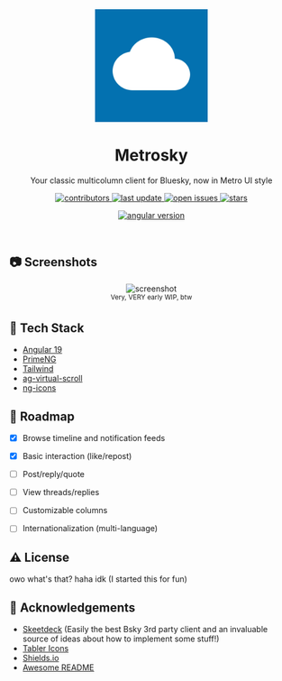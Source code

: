<!--
Hey, thanks for using the awesome-readme-template template.  
If you have any enhancements, then fork this project and create a pull request 
or just open an issue with the label "enhancement".

Don't forget to give this project a star for additional support ;)
Maybe you can mention me or this repo in the acknowledgements too
-->
<div align="center">

  <img src="https://github.com/kryst4line/metrosky/raw/refs/heads/main/.github/icon.webp" alt="logo" width="200" height="auto" />
  <h1>Metrosky</h1>
  
  <p>
    Your classic multicolumn client for Bluesky, now in Metro UI style 
  </p>
  
  
<!-- Badges -->
<p>
  <a href="https://github.com/kryst4line/metrosky/graphs/contributors">
    <img src="https://img.shields.io/github/contributors/kryst4line/metrosky" alt="contributors" />
  </a>
  <a href="">
    <img src="https://img.shields.io/github/last-commit/kryst4line/metrosky" alt="last update" />
  </a>
  <a href="https://github.com/kryst4line/metrosky/issues/">
    <img src="https://img.shields.io/github/issues/kryst4line/metrosky" alt="open issues" />
  </a>
  <a href="https://github.com/Louis3797/awesome-readme-template/stargazers">
    <img src="https://img.shields.io/github/stars/kryst4line/metrosky" alt="stars" />
  </a>
</p>

<p>
  <a href="">
    <img src="https://img.shields.io/github/package-json/dependency-version/kryst4line/metrosky/@angular/core" alt="angular version" />
  </a>
</p>

</div>

<br />


<!-- Screenshots -->
## :camera: Screenshots

<div align="center"> 
  <figure>
    <img src="https://i.imgur.com/lNZ5eMM.png" alt="screenshot" />
    <figcaption>
      <sup>Very, VERY early WIP, btw</sup>
    </figcaption>
  </figure>
</div>


<!-- TechStack -->
## :space_invader: Tech Stack

 - [Angular 19](https://v19.angular.dev/)
 - [PrimeNG](https://primeng.org/)
 - [Tailwind](https://tailwindcss.com/)
 - [ag-virtual-scroll](https://github.com/ericferreira1992/ag-virtual-scroll)
 - [ng-icons](https://github.com/ng-icons/ng-icons)


<!-- Roadmap -->
## :compass: Roadmap

* [x] Browse timeline and notification feeds 
* [x] Basic interaction (like/repost)
* [ ] Post/reply/quote
* [ ] View threads/replies
* [ ] Customizable columns
* [ ] Internationalization (multi-language)


<!-- License -->
## :warning: License

owo what's that? haha idk (I started this for fun)


<!-- Acknowledgments -->
## :gem: Acknowledgements

 - [Skeetdeck](https://github.com/mary-ext/skeetdeck) (Easily the best Bsky 3rd party client and an invaluable source of ideas about how to implement some stuff!)
 - [Tabler Icons](https://tablericons.com/)
 - [Shields.io](https://shields.io/)
 - [Awesome README](https://github.com/matiassingers/awesome-readme)

